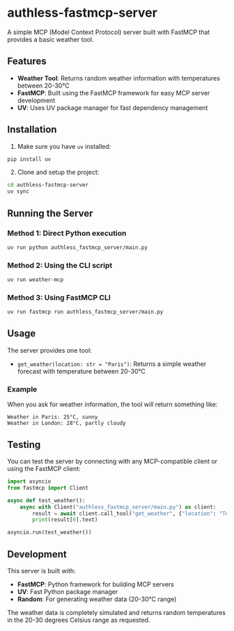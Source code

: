 # authless-fastmcp-server

A simple MCP (Model Context Protocol) server built with FastMCP that provides a basic weather tool.

## Features

- **Weather Tool**: Returns random weather information with temperatures between 20-30°C
- **FastMCP**: Built using the FastMCP framework for easy MCP server development
- **UV**: Uses UV package manager for fast dependency management

## Installation

1. Make sure you have `uv` installed:
```bash
pip install uv
```

2. Clone and setup the project:
```bash
cd authless-fastmcp-server
uv sync
```

## Running the Server

### Method 1: Direct Python execution
```bash
uv run python authless_fastmcp_server/main.py
```

### Method 2: Using the CLI script
```bash
uv run weather-mcp
```

### Method 3: Using FastMCP CLI
```bash
uv run fastmcp run authless_fastmcp_server/main.py
```

## Usage

The server provides one tool:

- `get_weather(location: str = "Paris")`: Returns a simple weather forecast with temperature between 20-30°C

### Example
When you ask for weather information, the tool will return something like:
```
Weather in Paris: 25°C, sunny
Weather in London: 28°C, partly cloudy
```

## Testing

You can test the server by connecting with any MCP-compatible client or using the FastMCP client:

```python
import asyncio
from fastmcp import Client

async def test_weather():
    async with Client("authless_fastmcp_server/main.py") as client:
        result = await client.call_tool("get_weather", {"location": "Tokyo"})
        print(result[0].text)

asyncio.run(test_weather())
```

## Development

This server is built with:
- **FastMCP**: Python framework for building MCP servers
- **UV**: Fast Python package manager
- **Random**: For generating weather data (20-30°C range)

The weather data is completely simulated and returns random temperatures in the 20-30 degrees Celsius range as requested.